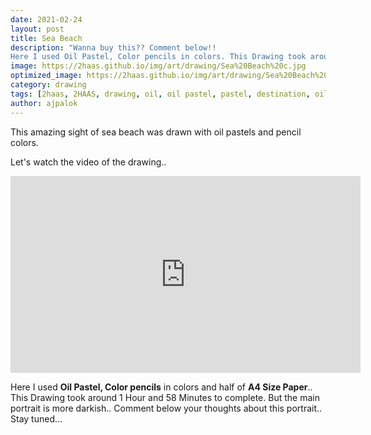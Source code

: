 ```yaml
---
date: 2021-02-24
layout: post
title: Sea Beach
description: "Wanna buy this?? Comment below!!
Here I used Oil Pastel, Color pencils in colors. This Drawing took around..."
image: https://2haas.github.io/img/art/drawing/Sea%20Beach%20c.jpg
optimized_image: https://2haas.github.io/img/art/drawing/Sea%20Beach%20c.jpg
category: drawing
tags: [2haas, 2HAAS, drawing, oil, oil pastel, pastel, destination, oil pastel drawing]
author: ajpalok
---
```

  
This amazing sight of sea beach was drawn with oil pastels and pencil colors.
  
Let's watch the video of the drawing.. 

 <iframe width="560" height="315" src="https://www.youtube-nocookie.com/embed/vcogEPkcXGM" frameborder="0" allow="accelerometer; autoplay; encrypted-media; gyroscope; picture-in-picture" allowfullscreen></iframe>
	
Here I used **Oil Pastel, Color pencils** in colors and half of **A4 Size Paper**.. This Drawing took around 1 Hour and 58 Minutes to complete. But the main portrait is more darkish.. Comment below your thoughts about this portrait.. Stay tuned...
